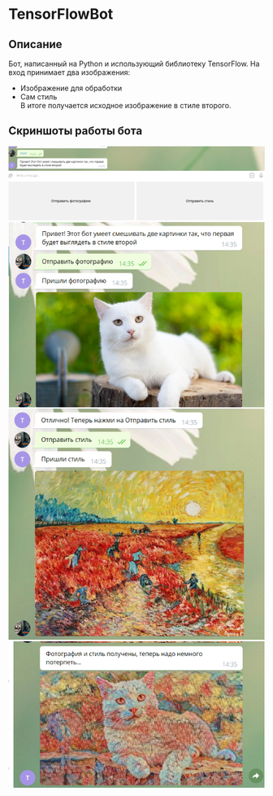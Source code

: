 # TensorFlowBot
## Описание
Бот, написанный на Python и использующий библиотеку TensorFlow. На вход принимает два изображения:
 * Изображение для обработки
 * Сам стиль  
В итоге получается исходное изображение в стиле второго.  
## Скриншоты работы бота
<p align="center">  
  <img src = "src/start_menu.png">
   <img src = "src/select_photo.png"> 
  <img src = "src/select_style.png">
  <img src = "src/result_image.png">
</p>
